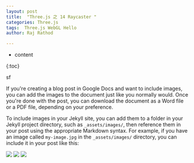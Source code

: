 ```yaml
---
layout: post
title:  "Three.js 之 14 Raycaster "
categories: Three.js
tags:  Three.js WebGL Hello
author: Raj Rathod

---
```


  

* content

{:toc}

sf

If you're creating a blog post in Google Docs and want to include images, you can add the images to the document just like you normally would. Once you're done with the post, you can download the document as a Word file or a PDF file, depending on your preference.






To include images in your Jekyll site, you can add them to a folder in your Jekyll project directory, such as `_assets/images/`, then reference them in your post using the appropriate Markdown syntax. For example, if you have an image called `my-image.jpg` in the `_assets/images/` directory, you can include it in your post like this:




![](https://i.imgur.com/muaGEMt.jpg)
![](https://i.imgur.com/eJ6VyJj.jpg)
![](https://i.imgur.com/yB2NOSo.jpg)

